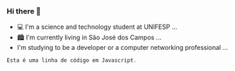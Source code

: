 ### Hi there 👋

- 💻 I'm a science and technology student at UNIFESP ...
- 🏙️ I'm currently living in São José dos Campos ... 
- I'm studying to be a developer or a computer networking professional ...


~~~javascript
Esta é uma linha de código em Javascript.
~~~
